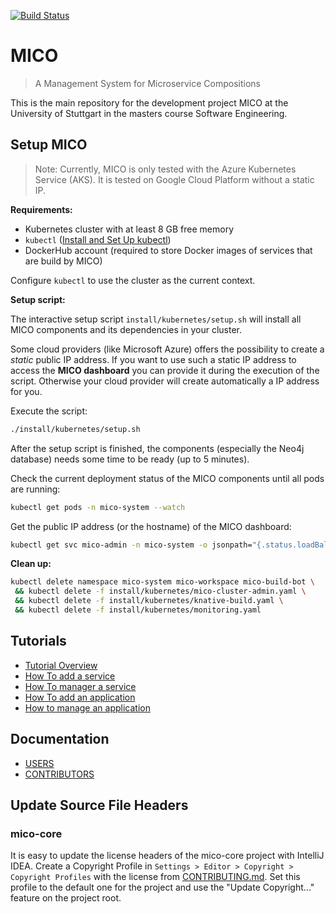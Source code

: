 [![Build Status](https://travis-ci.org/UST-MICO/mico.svg?branch=master)](https://travis-ci.org/UST-MICO/mico)

# MICO

> A Management System for Microservice Compositions

This is the main repository for the development project MICO at the University of Stuttgart in the masters course Software Engineering.

## Setup MICO

> Note: Currently, MICO is only tested with the Azure Kubernetes Service (AKS). It is tested on Google Cloud Platform without a static IP.

**Requirements:**

-   Kubernetes cluster with at least 8 GB free memory
-   `kubectl` ([Install and Set Up kubectl](https://kubernetes.io/docs/tasks/tools/install-kubectl/))
-   DockerHub account (required to store Docker images of services that are build by MICO)

Configure `kubectl` to use the cluster as the current context.

**Setup script:**

The interactive setup script `install/kubernetes/setup.sh` will install all MICO components and its dependencies in your cluster.

Some cloud providers (like Microsoft Azure) offers the possibility to create a _static_ public IP address.
If you want to use such a static IP address to access the **MICO dashboard** you can provide it during the execution of the script.
Otherwise your cloud provider will create automatically a IP address for you.

Execute the script:

```bash
./install/kubernetes/setup.sh
```

After the setup script is finished, the components (especially the Neo4j database) needs some time to be ready (up to 5 minutes).

Check the current deployment status of the MICO components until all pods are running:

```bash
kubectl get pods -n mico-system --watch
```

Get the public IP address (or the hostname) of the MICO dashboard:

```bash
kubectl get svc mico-admin -n mico-system -o jsonpath="{.status.loadBalancer.ingress[*]['ip', 'hostname']}"
```

**Clean up:**

```bash
kubectl delete namespace mico-system mico-workspace mico-build-bot \
 && kubectl delete -f install/kubernetes/mico-cluster-admin.yaml \
 && kubectl delete -f install/kubernetes/knative-build.yaml \
 && kubectl delete -f install/kubernetes/monitoring.yaml
```

## Tutorials

-   [Tutorial Overview](https://mico-docs.readthedocs.io/en/latest/tutorials/index.html)
-   [How To add a service](https://mico-docs.readthedocs.io/en/latest/tutorials/01-add-a-service.html)
-   [How To manager a service](https://mico-docs.readthedocs.io/en/latest/tutorials/02-manage-service.html)
-   [How To add an application](https://mico-docs.readthedocs.io/en/latest/tutorials/03-add-an-application.html)
-   [How to manage an application](https://mico-docs.readthedocs.io/en/latest/tutorials/04-manage-an-application.html)

## Documentation

-   [USERS](https://mico-docs.readthedocs.io)
-   [CONTRIBUTORS](https://mico-dev.readthedocs.io)

## Update Source File Headers

### mico-core

It is easy to update the license headers of the mico-core project with IntelliJ IDEA.
Create a Copyright Profile in `Settings > Editor > Copyright > Copyright Profiles` with the license from [CONTRIBUTING.md](CONTRIBUTING.md#Source-File-Headers). Set this profile to the default one for the project and use the "Update Copyright..." feature
on the project root.
